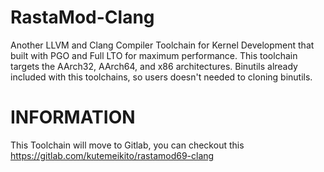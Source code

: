 # RastaMod-Clang
Another LLVM and Clang Compiler Toolchain for Kernel Development that built with PGO and Full LTO for maximum performance. This toolchain targets the AArch32, AArch64, and x86 architectures. Binutils already included with this toolchains, so users doesn't needed to cloning binutils.


# INFORMATION
This Toolchain will move to Gitlab, you can checkout this
https://gitlab.com/kutemeikito/rastamod69-clang
